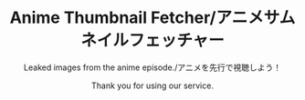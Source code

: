 <h1 align="center">Anime Thumbnail Fetcher/アニメサムネイルフェッチャー</h1>

<p align="center">
  Leaked images from the anime episode./アニメを先行で視聴しよう！
</p>

<p align="center">
Thank you for using our service.
</p>
